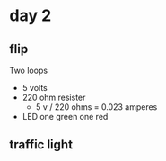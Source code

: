 # day 2

## flip
Two loops
  - 5 volts
  - 220 ohm resister
    - 5 v / 220 ohms = 0.023 amperes
  - LED one green one red

## traffic light

